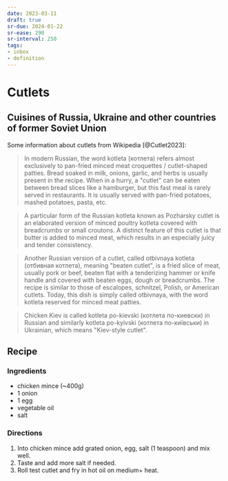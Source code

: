 ```yaml
---
date: 2023-03-11
draft: true
sr-due: 2024-01-22
sr-ease: 290
sr-interval: 250
tags:
- inbox
- definition
---
```


# Cutlets

## Cuisines of Russia, Ukraine and other countries of former Soviet Union

Some information about cutlets from Wikipedia [@Cutlet2023]:

> In modern Russian, the word kotleta (котлета) refers almost exclusively to
> pan-fried minced meat croquettes / cutlet-shaped patties. Bread soaked in
> milk, onions, garlic, and herbs is usually present in the recipe. When in a
> hurry, a "cutlet" can be eaten between bread slices like a hamburger, but this
> fast meal is rarely served in restaurants. It is usually served with pan-fried
> potatoes, mashed potatoes, pasta, etc.

> A particular form of the Russian kotleta known as Pozharsky cutlet is an
> elaborated version of minced poultry kotleta covered with breadcrumbs or small
> croutons. A distinct feature of this cutlet is that butter is added to minced
> meat, which results in an especially juicy and tender consistency.

> Another Russian version of a cutlet, called otbivnaya kotleta (отбивная
> котлета), meaning "beaten cutlet", is a fried slice of meat, usually pork or
> beef, beaten flat with a tenderizing hammer or knife handle and covered with
> beaten eggs, dough or breadcrumbs. The recipe is similar to those of
> escalopes, schnitzel, Polish, or American cutlets. Today, this dish is simply
> called otbivnaya, with the word kotleta reserved for minced meat patties.

> Chicken Kiev is called kotleta po-kievski (котлета по-киевски) in Russian and
> similarly kotleta po-kyivski (котлета по-київськи) in Ukrainian, which means
> "Kiev-style cutlet".

## Recipe

### Ingredients


- chicken mince (~400g)
- 1 onion
- 1 egg
- vegetable oil
- salt

### Directions

1. Into chicken mince add grated onion, egg, salt (1 teaspoon) and mix well.
2. Taste and add more salt if needed.
3. Roll test cutlet and fry in hot oil on medium+ heat.